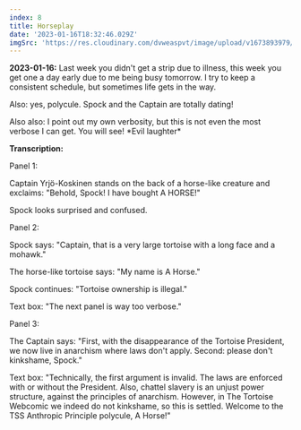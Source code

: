 ```yaml
---
index: 8
title: Horseplay
date: '2023-01-16T18:32:46.029Z'
imgSrc: 'https://res.cloudinary.com/dvweaspvt/image/upload/v1673893979/8_flyvtt.png'
---
```


**2023-01-16:** Last week you didn't get a strip due to illness, this week you get one a day early due to me being busy tomorrow. I try to keep a consistent schedule, but sometimes life gets in the way.

Also: yes, polycule. Spock and the Captain are totally dating!

Also also: I point out my own verbosity, but this is not even the most verbose I can get. You will see! \*Evil laughter\*

**Transcription:**

Panel 1:

Captain Yrjö-Koskinen stands on the back of a horse-like creature and exclaims: "Behold, Spock! I have bought A HORSE!"

Spock looks surprised and confused.

Panel 2:

Spock says: "Captain, that is a very large tortoise with a long face and a mohawk."

The horse-like tortoise says: "My name is A Horse."

Spock continues: "Tortoise ownership is illegal."

Text box: "The next panel is way too verbose."

Panel 3:

The Captain says: "First, with the disappearance of the Tortoise President, we now live in anarchism where laws don't apply. Second: please don't kinkshame, Spock."

Text box: "Technically, the first argument is invalid. The laws are enforced with or without the President. Also, chattel slavery is an unjust power structure, against the principles of anarchism. However, in The Tortoise Webcomic we indeed do not kinkshame, so this is settled. Welcome to the TSS Anthropic Principle polycule, A Horse!"

